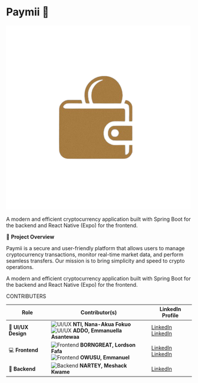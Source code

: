 
# Paymii 🚀

![Paymii Banner](/paymiiLogo.png)

A modern and efficient cryptocurrency application built with Spring Boot for the backend and React Native (Expo) for the frontend.

📌 **Project Overview**

Paymii is a secure and user-friendly platform that allows users to manage cryptocurrency transactions, monitor real-time market data, and perform seamless transfers. Our mission is to bring simplicity and speed to crypto operations.


A modern and efficient cryptocurrency application built with Spring Boot for the backend and React Native (Expo) for the frontend.

CONTRIBUTERS

| Role                 | Contributor(s)                              | LinkedIn Profile                              |
|----------------------|---------------------------------------------|---------------------------------------------|
| 🎨 **UI/UX Design**   | ![UI/UX](https://img.shields.io/badge/Role-UI%2FUX-blueviolet) **NTI, Nana-Akua Fokuo** <br> ![UI/UX](https://img.shields.io/badge/Role-UI%2FUX-blueviolet) **ADDO, Emmanuella Asantewaa** | [LinkedIn](https://www.linkedin.com/in/username) <br> [LinkedIn](https://www.linkedin.com/in/username) |
| 💻 **Frontend**        | ![Frontend](https://img.shields.io/badge/Role-Frontend-blue) **BORNGREAT, Lordson Fafa** <br> ![Frontend](https://img.shields.io/badge/Role-Frontend-blue) **OWUSU, Emmanuel** | [LinkedIn](https://www.linkedin.com/in/username) <br> [LinkedIn](https://www.linkedin.com/in/emmanuelowusu123) |
| 🔧 **Backend**         | ![Backend](https://img.shields.io/badge/Role-Backend-green) **NARTEY, Meshack Kwame** | [LinkedIn](https://www.linkedin.com/in/username) |



